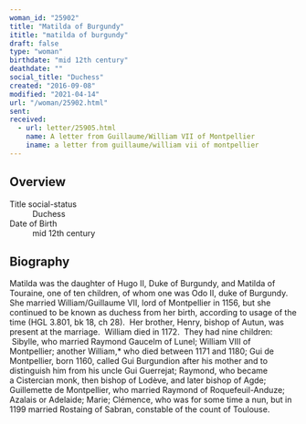 ```yaml
---
woman_id: "25902"
title: "Matilda of Burgundy"
ititle: "matilda of burgundy"
draft: false
type: "woman"
birthdate: "mid 12th century"
deathdate: ""
social_title: "Duchess"
created: "2016-09-08"
modified: "2021-04-14"
url: "/woman/25902.html"
sent:
received:
  - url: letter/25905.html
    name: A letter from Guillaume/William VII of Montpellier
    iname: a letter from guillaume/william vii of montpellier
---
```

<h2 class="mt-4">Overview</h2><dt>Title social-status</dt><dd>Duchess</dd><dt>Date of Birth</dt><dd>mid 12th century</dd><h2 class="mt-4">Biography</h2><p>Matilda was the&nbsp;daughter of Hugo II, Duke of Burgundy, and Matilda of Touraine,&nbsp;<span style="background-color: transparent;">one of ten children, of whom one was Odo II, duke of Burgundy.&nbsp; She married William/Guillaume VII, lord of Montpellier in 1156, but she continued to be known as duchess from her birth, according to usage of the time (HGL 3.801, bk 18, ch 28).&nbsp; Her brother, Henry, bishop of Autun, was present at the marriage.&nbsp; William died in 1172.&nbsp; They had nine children: &nbsp;Sibylle, who married Raymond Gaucelm of&nbsp;Lunel; William VIII of Montpellier; another William,* who died between 1171 and 1180; Gui de Montpellier, born 1160, called Gui Burgundion after his mother and to distinguish him from his uncle&nbsp;Gui Guerrejat; Raymond, who became a&nbsp;Cistercian&nbsp;monk, then&nbsp;bishop of Lodève, and later bishop of Agde; Guillemette de Montpellier, who married Raymond of&nbsp;Roquefeuil-Anduze; Azalais or Adelaide; Marie; Clémence, who was for some time a nun, but in 1199 married Rostaing of Sabran, constable of the count of Toulouse.</span></p>